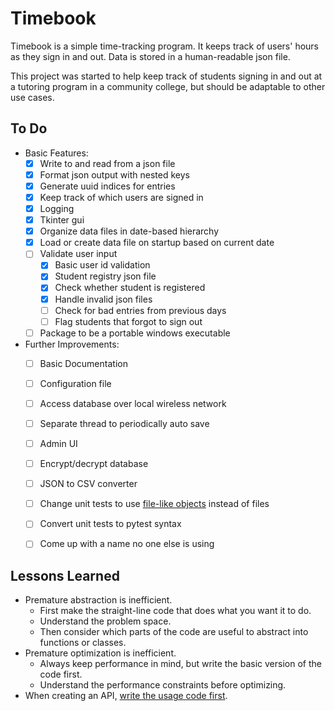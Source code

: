 Timebook
========
Timebook is a simple time-tracking program. It keeps track of users' hours as they sign in and out. Data is stored in a human-readable json file. 

This project was started to help keep track of students signing in and out at a tutoring program in a community college, but should be adaptable to other use cases.


To Do
-----
- Basic Features:
    - [x] Write to and read from a json file
    - [x] Format json output with nested keys
    - [x] Generate uuid indices for entries
    - [x] Keep track of which users are signed in
    - [x] Logging
    - [x] Tkinter gui
    - [x] Organize data files in date-based hierarchy
    - [x] Load or create data file on startup based on current date
    - [ ] Validate user input
        - [x] Basic user id validation
        - [x] Student registry json file
        - [x] Check whether student is registered 
        - [x] Handle invalid json files
        - [ ] Check for bad entries from previous days
        - [ ] Flag students that forgot to sign out
    - [ ] Package to be a portable windows executable

- Further Improvements: 
    - [ ] Basic Documentation
    - [ ] Configuration file
    - [ ] Access database over local wireless network
    - [ ] Separate thread to periodically auto save
    - [ ] Admin UI 
    - [ ] Encrypt/decrypt database
    - [ ] JSON to CSV converter
    - [ ] Change unit tests to use [file-like objects](http://stackoverflow.com/questions/3942820/how-to-do-unit-testing-of-functions-writing-files-using-python-unittest) instead of files
    - [ ] Convert unit tests to pytest syntax
    - [ ] Come up with a name no one else is using


Lessons Learned
---------------
- Premature abstraction is inefficient.
    - First make the straight-line code that does what you want it to do.
    - Understand the problem space.
    - Then consider which parts of the code are useful to abstract into functions or classes.
- Premature optimization is inefficient.
    - Always keep performance in mind, but write the basic version of the code first.
    - Understand the performance constraints before optimizing.
- When creating an API, [write the usage code first](https://mollyrocket.com/casey/stream_0029.html).

